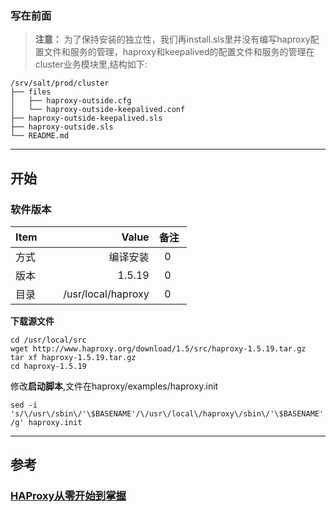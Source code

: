 ### 写在前面
> **注意：** 为了保持安装的独立性，我们再install.sls里并没有编写haproxy配置文件和服务的管理，haproxy和keepalived的配置文件和服务的管理在cluster业务模块里,结构如下:
```
/srv/salt/prod/cluster
├── files
│   ├── haproxy-outside.cfg
│   └── haproxy-outside-keepalived.conf
├── haproxy-outside-keepalived.sls
├── haproxy-outside.sls
└── README.md
```
------

## 开始
### 软件版本
| Item      |    Value | 备注  |
| :-------- | --------:| :--: |
| 方式   | 编译安装 |  0    |
| 版本      | 1.5.19 |  0      |
| 目录      |   /usr/local/haproxy|  0    |


**下载源文件**
```
cd /usr/local/src
wget http://www.haproxy.org/download/1.5/src/haproxy-1.5.19.tar.gz
tar xf haproxy-1.5.19.tar.gz
cd haproxy-1.5.19
```

修改**启动脚本**,文件在haproxy/examples/haproxy.init

`sed -i 's/\/usr\/sbin\/'\$BASENAME'/\/usr\/local\/haproxy\/sbin\/'\$BASENAME'/g' haproxy.init`

---------
## 参考
### [HAProxy从零开始到掌握](http://www.jianshu.com/p/c9f6d55288c0)
